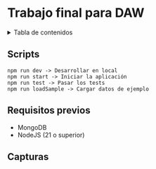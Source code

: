 # Trabajo final para DAW

<details>
<summary>Tabla de contenidos</summary>

- [Scripts](#Scripts)
- [Requisitos previos](#Requisitos-previos)
- [Capturas de pantalla](#Capturas)

</details>

## Scripts
```
npm run dev -> Desarrollar en local
npm run start -> Iniciar la aplicación
npm run test -> Pasar los tests
npm run loadSample -> Cargar datos de ejemplo
```

## Requisitos previos
- MongoDB
- NodeJS (21 o superior)

## Capturas
